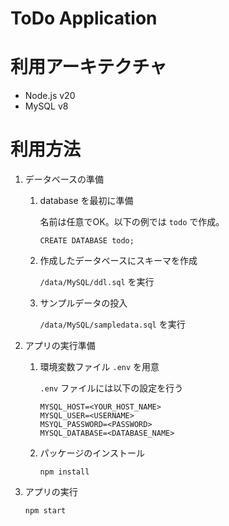 # ToDo Application

# 利用アーキテクチャ

- Node.js v20
- MySQL v8

# 利用方法

1. データベースの準備

    1. database を最初に準備

        名前は任意でOK。以下の例では `todo` で作成。

        ```
        CREATE DATABASE todo;
        ```

    1. 作成したデータベースにスキーマを作成

        `/data/MySQL/ddl.sql` を実行

    1. サンプルデータの投入

        `/data/MySQL/sampledata.sql` を実行

1. アプリの実行準備

    1. 環境変数ファイル `.env` を用意

        `.env` ファイルには以下の設定を行う

        ```
        MYSQL_HOST=<YOUR_HOST_NAME>
        MYSQL_USER=<USERNAME>
        MSYQL_PASSWORD=<PASSWORD>
        MYSQL_DATABASE=<DATABASE_NAME>
        ```

    1. パッケージのインストール

        ```
        npm install
        ```

1. アプリの実行

    ```
    npm start
    ```
